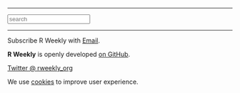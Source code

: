 <hr />

<p></p>

<form id="search-form" target="_blank" action="/search.html" method="get">
<label for="search-box"></label>
<input type="text" id="search-box" name="query" placeholder="search">
</form>

<script>
document.getElementById('search-form').addEventListener('submit', function(e){ 
    e.preventDefault();
    var value_search = document.getElementById('search-box').value;
    _paq.push(['trackSiteSearch',
        value_search,
        document.URL,
        0
    ]);
    setTimeout(function(){
       document.location = "https://github.com/rweekly/conferences/search?utf8=%E2%9C%93&q=" + encodeURIComponent(value_search) + "+extension%3Ar+extension%3Amd&type=Code";
    }, 250);
});
</script>



<hr/>

Subscribe R Weekly with <a href="https://feedburner.google.com/fb/a/mailverify?uri=rweekly&amp;loc=en_US" target="_blank" onclick="_paq.push(['trackEvent', 'Mail', '1']);">Email</a>.

**R Weekly** is openly developed [on GitHub](https://github.com/rweekly/rweekly.org). 

[Twitter @ rweekly_org](https://twitter.com/rweekly_org)

We use [cookies](https://rweekly.org/privacy.html) to improve user experience.
